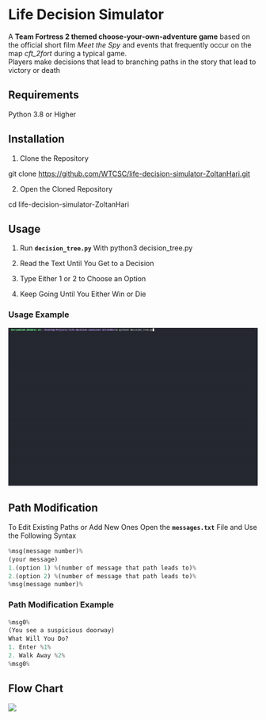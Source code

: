 # Life Decision Simulator

A **Team Fortress 2 themed choose-your-own-adventure game** based on the official short film _Meet the Spy_ and events that frequently occur on the map _cft\_2fort_ during a typical game.  
Players make decisions that lead to branching paths in the story that lead to victory or death

## Requirements

Python 3.8 or Higher

## Installation  

1. Clone the Repository 
  
git clone https://github.com/WTCSC/life-decision-simulator-ZoltanHari.git

2. Open the Cloned Repository 
  
cd life-decision-simulator-ZoltanHari

## Usage

1. Run **`decision_tree.py`** With python3 decision_tree.py

2. Read the Text Until You Get to a Decision 

3. Type Either 1 or 2 to Choose an Option

4. Keep Going Until You Either Win or Die

### Usage Example

![](Decision.gif)

## Path Modification 

To Edit Existing Paths or Add New Ones Open the **`messages.txt`** File and Use the Following Syntax
```python
%msg(message number)%
(your message)
1.(option 1) %(number of message that path leads to)%
2.(option 2) %(number of message that path leads to)%
%msg(message number)%
```
### Path Modification Example 
```python
%msg0%
(You see a suspicious doorway)
What Will You Do?
1. Enter %1%
2. Walk Away %2%
%msg0%
```

## Flow Chart

![](https://i.imgur.com/W5TrFMK.png)
